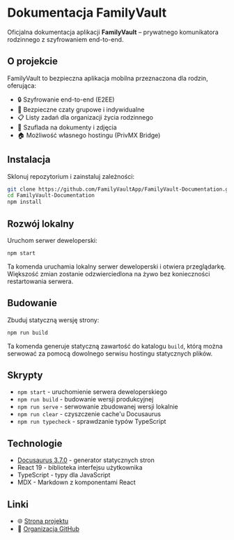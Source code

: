# Dokumentacja FamilyVault

Oficjalna dokumentacja aplikacji **FamilyVault** – prywatnego komunikatora rodzinnego z szyfrowaniem end-to-end.

## O projekcie

FamilyVault to bezpieczna aplikacja mobilna przeznaczona dla rodzin, oferująca:
- 🔒 Szyfrowanie end-to-end (E2EE)
- 💬 Bezpieczne czaty grupowe i indywidualne
- 📋 Listy zadań dla organizacji życia rodzinnego
- 📁 Szuflada na dokumenty i zdjęcia
- 🏠 Możliwość własnego hostingu (PrivMX Bridge)

## Instalacja

Sklonuj repozytorium i zainstaluj zależności:

```bash
git clone https://github.com/FamilyVaultApp/FamilyVault-Documentation.git
cd FamilyVault-Documentation
npm install
```

## Rozwój lokalny

Uruchom serwer deweloperski:

```bash
npm start
```

Ta komenda uruchamia lokalny serwer deweloperski i otwiera przeglądarkę. Większość zmian zostanie odzwierciedlona na żywo bez konieczności restartowania serwera.

## Budowanie

Zbuduj statyczną wersję strony:

```bash
npm run build
```

Ta komenda generuje statyczną zawartość do katalogu `build`, którą można serwować za pomocą dowolnego serwisu hostingu statycznych plików.


## Skrypty

- `npm start` - uruchomienie serwera deweloperskiego
- `npm run build` - budowanie wersji produkcyjnej
- `npm run serve` - serwowanie zbudowanej wersji lokalnie
- `npm run clear` - czyszczenie cache'u Docusaurus
- `npm run typecheck` - sprawdzanie typów TypeScript

## Technologie

- [Docusaurus 3.7.0](https://docusaurus.io/) - generator statycznych stron
- React 19 - biblioteka interfejsu użytkownika
- TypeScript - typy dla JavaScript
- MDX - Markdown z komponentami React

## Linki

- 🌐 [Strona projektu](https://familyvault.pl/)
- 🐙 [Organizacja GitHub](https://github.com/FamilyVaultApp)


